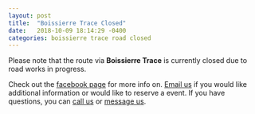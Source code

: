 ```yaml
---
layout: post
title:  "Boissierre Trace Closed"
date:   2018-10-09 18:14:29 -0400
categories: boissierre trace road closed
---
```


Please note that the route via **Boissierre Trace** is currently closed due to road works in progress.

Check out the [facebook page](https://www.facebook.com/venueoutdoorindoor/) for more info on. [Email us](mailto:chk1us@yahoo.com) if you would like additional information or would like to reserve a event. If you have questions, you can [call us](tel:1-868-316-4582) or [message us](http://m.me/venueoutdoorindoor).
